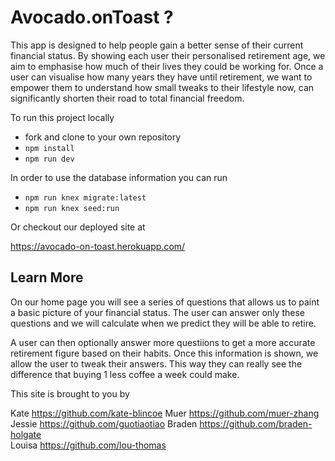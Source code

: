 # Avocado.onToast ?

This app is designed to help people gain a better sense of their current financial status. By showing each user their personalised retirement age, we aim to emphasise how much of their lives they could be working for. Once a user can visualise how many years they have until retirement, we want to empower them to understand how small tweaks to their lifestyle now, can significantly shorten their road to total financial freedom. 

To run this project locally
- fork and clone to your own repository
- `npm install `
- `npm run dev`

In order to use the database information you can run
- `npm run knex migrate:latest`
- `npm run knex seed:run`

Or checkout our deployed site at

https://avocado-on-toast.herokuapp.com/


## Learn More

On our home page you will see a series of questions that allows us to paint a basic picture of your financial status. The user can answer only these questions and we will calculate when we predict they will be able to retire. 

A user can then optionally answer more questiions to get a more accurate retirement figure based on their habits. Once this information is shown, we allow the user to tweak their answers. This way they can really see the difference that buying 1 less coffee a week could make.

This site is brought to you by 

Kate https://github.com/kate-blincoe
Muer https://github.com/muer-zhang
Jessie https://github.com/guotiaotiao
Braden https://github.com/braden-holgate  
Louisa https://github.com/lou-thomas
